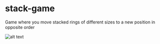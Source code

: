 # stack-game
Game where you move stacked rings of different sizes to a new position in opposite order

![alt text](./stack-game/blob/main/start.png?raw=true)